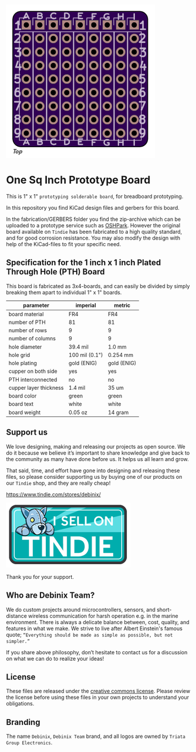 ![prototyping solderable board](./images/brd-topside.png)

# One Sq Inch Prototype Board

This is 1" x 1" `prototyping solderable board`, for breadboard prototyping.

In this repository you find KiCad design files and gerbers for this board.

In the fabrication/GERBERS folder you find the zip-archive which can be uploaded to a prototype service such as [OSHPark](https://oshpark.com). However the original board available on `Tindie` has been fabricated to a high quality standard, and for good corrosion resistance. You may also modify the design with help of the KiCad-files to fit your specific need.

## Specification for the 1 inch x 1 inch Plated Through Hole (PTH) Board

This board is fabricated as 3x4-boards, and can easily be divided by simply breaking them apart to individual 1" x 1" boards.

| parameter | imperial | metric |
| -----------|-------|------|
| board material | FR4 | FR4 |
| number of PTH | 81 | 81 |
| number of rows | 9 | 9 |
| number of columns| 9 | 9 |
| hole diameter | 39.4 mil | 1.0 mm |
| hole grid | 100 mil (0.1") | 0.254 mm |
| hole plating | gold (ENIG) | gold (ENIG) |
| cupper on both side | yes | yes |
| PTH interconnected | no | no |
| cupper layer thickness | 1.4 mil | 35 um |
| board color | green | green |
| board text | white | white |
| board weight | 0.05 oz | 14 gram |

## Support us

We love designing, making and releasing our projects as open source. We do it because we believe it’s important to share knowledge and give back to the community as many have done before us. It helps us all learn and grow.

That said, time, and effort have gone into designing and releasing these files, so please consider supporting us by buying one of our products on our `Tindie` shop, and they are really cheap!

https://www.tindie.com/stores/debinix/

![Tindie](./images/tindie-large.png)

Thank you for your support.

## Who are Debinix Team?

We do custom projects around microcontrollers, sensors, and short-distance wireless communication for harsh operation e.g. in the marine environment.
There is always a delicate balance between, cost, quality, and features in what we make. We strive to live after Albert Einstein's famous quote; `“Everything should be made as simple as possible, but not simpler.”`

If you share above philosophy, don’t hesitate to contact us for a discussion on what we can do to realize your ideas!

## License

These files are released under the [creative commons license](LICENSE.md). Please review the license before using these files in your own projects to understand your obligations.

## Branding

The name `Debinix`, `Debinix Team` brand, and all logos are owned by `Triata Group Electronics`. 